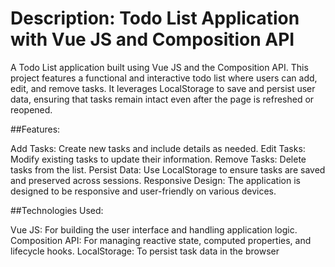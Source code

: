 # Description: Todo List Application with Vue JS and Composition API

A Todo List application built using Vue JS and the Composition API. This project features a functional and interactive todo list where users can add, edit, and remove tasks. It leverages LocalStorage to save and persist user data, ensuring that tasks remain intact even after the page is refreshed or reopened.

##Features:

Add Tasks: Create new tasks and include details as needed.
Edit Tasks: Modify existing tasks to update their information.
Remove Tasks: Delete tasks from the list.
Persist Data: Use LocalStorage to ensure tasks are saved and preserved across sessions.
Responsive Design: The application is designed to be responsive and user-friendly on various devices.

##Technologies Used:

Vue JS: For building the user interface and handling application logic.
Composition API: For managing reactive state, computed properties, and lifecycle hooks.
LocalStorage: To persist task data in the browser
